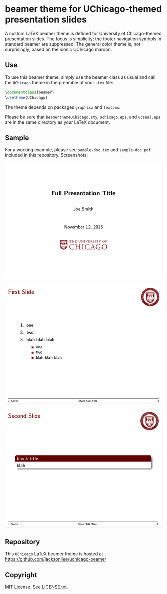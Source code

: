 beamer theme for UChicago-themed presentation slides
====================================================

A custom LaTeX beamer theme is defined for University of Chicago-themed
presentation slides. The focus is simplicity;
the footer navigation symbols in standard beamer are suppressed.
The general
color theme is, not surprisingly, based on the iconic UChicago maroon.

Use
---

To use this beamer theme, simply use the beamer class as usual and
call the `UChicago` theme in the preamble of your `.tex` file:

~~~ latex
\documentclass{beamer}
\usetheme{UChicago}
~~~

The theme depends on packages `graphicx` and `textpos`.

Please be sure that `beamerthemeUChicago.sty`, `uchicago.eps`, and
`ucseal.eps`
are in the same directory as your LaTeX document.


Sample
------

For a working example, please see `sample-doc.tex` and `sample-doc.pdf`
included in this repository. Screenshots:

![slide1](slide1.png)

![slide](slide2.png)

![slide3](slide3.png)


Repository
----------

This `UChicago` LaTeX beamer theme is hosted at https://github.com/jacksonllee/uchicago-beamer


Copyright
---------

MIT License. See [LICENSE.txt](LICENSE.txt).
